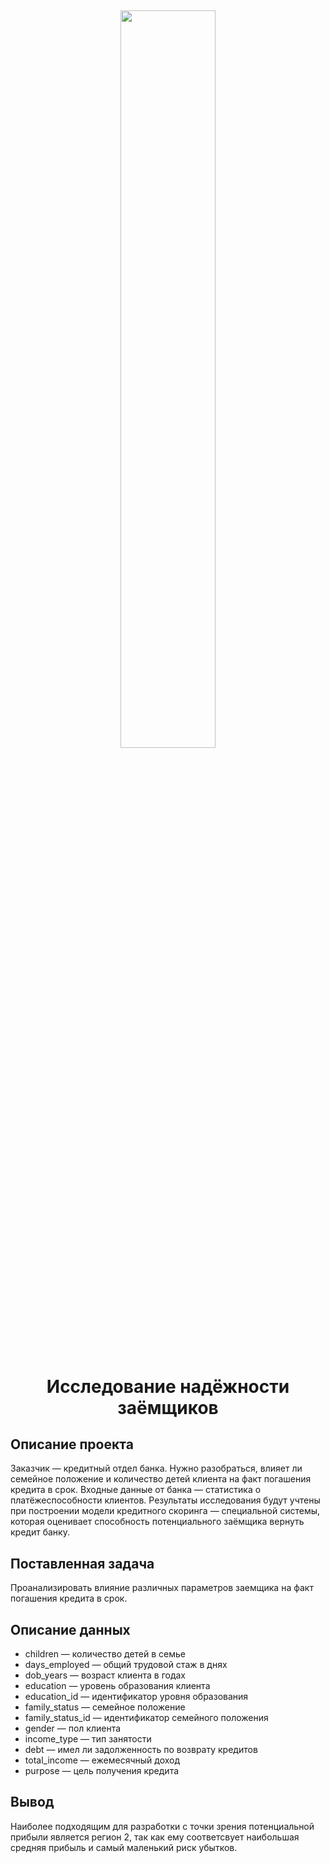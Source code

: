 <h2 align="center">
<img src="https://cdn0.iconfinder.com/data/icons/fuel-energy-vol-1/600/Oil-production-pump-fuel-Extraction-fossil-petroleum-production-earth-globe-1024.png" width="55%" >  

<h1 align="center">Исследование надёжности заёмщиков</h1>

## Описание проекта
Заказчик — кредитный отдел банка. Нужно разобраться, влияет ли семейное положение и количество детей клиента на факт погашения кредита в срок. Входные данные от банка — статистика о платёжеспособности клиентов.
Результаты исследования будут учтены при построении модели кредитного скоринга — специальной системы, которая оценивает способность потенциального заёмщика вернуть кредит банку.
 
## Поставленная задача
Проанализировать влияние различных параметров заемщика на факт погашения кредита в срок.

## Описание данных
 
*  children — количество детей в семье
*  days_employed — общий трудовой стаж в днях
*  dob_years — возраст клиента в годах
*  education — уровень образования клиента
*  education_id — идентификатор уровня образования
*  family_status — семейное положение
*  family_status_id — идентификатор семейного положения
*  gender — пол клиента
*  income_type — тип занятости
*  debt — имел ли задолженность по возврату кредитов
*  total_income — ежемесячный доход
*  purpose — цель получения кредита

## Вывод
Наиболее подходящим для разработки с точки зрения потенциальной прибыли является регион 2, так как ему соответсвует наибольшая средняя прибыль и самый маленький риск убытков.
